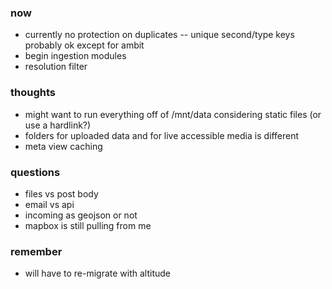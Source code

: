 ### now
- currently no protection on duplicates -- unique second/type keys probably ok except for ambit
- begin ingestion modules
- resolution filter

### thoughts
- might want to run everything off of /mnt/data considering static files (or use a hardlink?)
- folders for uploaded data and for live accessible media is different
- meta view caching

### questions
- files vs post body
- email vs api
- incoming as geojson or not
- mapbox is still pulling from me

### remember
- will have to re-migrate with altitude








